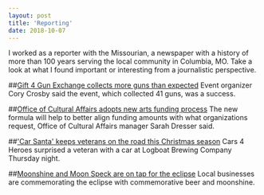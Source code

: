 ```yaml
---
layout: post
title: 'Reporting'
date: 2018-10-07
---
```


I worked as a reporter with the Missourian, a newspaper with a history of more than 100 years serving the local community in Columbia, MO. Take a look at what I found important or interesting from a journalistic perspective.

##[Gift 4 Gun Exchange collects more guns than expected](https://www.columbiamissourian.com/news/local/gift-gun-exchange-collects-more-guns-than-expected/article_e3afd786-e440-11e7-be0e-97a341460881.html)
Event organizer Cory Crosby said the event, which collected 41 guns, was a success.

##[Office of Cultural Affairs adopts new arts funding process](https://www.columbiamissourian.com/news/local/office-of-cultural-affairs-adopts-new-arts-funding-process/article_2ccc495c-f4e7-11e7-ae1a-cb15d53ff9e1.html)
The new formula will help to better align funding amounts with what organizations request, Office of Cultural Affairs manager Sarah Dresser said.

##['Car Santa' keeps veterans on the road this Christmas season](https://www.columbiamissourian.com/news/local/car-santa-keeps-veterans-on-the-road-this-christmas-season/article_c515af64-e6c3-11e7-b36b-cbbefe219d80.html)
Cars 4 Heroes surprised a veteran with a car at Logboat Brewing Company Thursday night.

##[Moonshine and Moon Speck are on tap for the eclipse](https://www.columbiamissourian.com/news/local/moonshine-and-moon-speck-are-on-tap-for-the-eclipse/article_e9ff941c-82bd-11e7-8c3e-b320dfdeebbc.html)
Local businesses are commemorating the eclipse with commemorative beer and moonshine.

